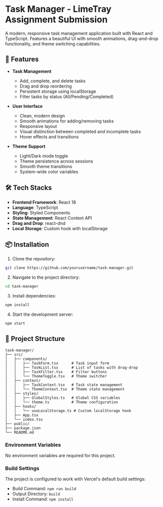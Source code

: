 # Task Manager - LimeTray Assignment Submission

A modern, responsive task management application built with React and TypeScript. Features a beautiful UI with smooth animations, drag-and-drop functionality, and theme switching capabilities.

## 🚀 Features

- **Task Management**
  - Add, complete, and delete tasks
  - Drag and drop reordering
  - Persistent storage using localStorage
  - Filter tasks by status (All/Pending/Completed)

- **User Interface**
  - Clean, modern design
  - Smooth animations for adding/removing tasks
  - Responsive layout
  - Visual distinction between completed and incomplete tasks
  - Hover effects and transitions

- **Theme Support**
  - Light/Dark mode toggle
  - Theme persistence across sessions
  - Smooth theme transitions
  - System-wide color variables

## 🛠️ Tech Stacks

- **Frontend Framework**: React 18
- **Language**: TypeScript
- **Styling**: Styled Components
- **State Management**: React Context API
- **Drag and Drop**: react-dnd
- **Local Storage**: Custom hook with localStorage

## 📦 Installation

1. Clone the repository:
```bash
git clone https://github.com/yourusername/task-manager.git
```

2. Navigate to the project directory:
```bash
cd task-manager
```

3. Install dependencies:
```bash
npm install
```

4. Start the development server:
```bash
npm start
```

## 🔧 Project Structure

```
task-manager/
├── src/
│   ├── components/
│   │   ├── TaskForm.tsx      # Task input form
│   │   ├── TaskList.tsx      # List of tasks with drag-drop
│   │   ├── TaskFilter.tsx    # Filter buttons
│   │   └── ThemeToggle.tsx   # Theme switcher
│   ├── context/
│   │   ├── TaskContext.tsx   # Task state management
│   │   └── ThemeContext.tsx  # Theme state management
│   ├── styles/
│   │   ├── GlobalStyles.ts   # Global CSS variables
│   │   └── theme.ts          # Theme configuration
│   ├── hooks/
│   │   └── useLocalStorage.ts # Custom localStorage hook
│   ├── App.tsx
│   └── index.tsx
├── public/
├── package.json
└── README.md
```




### Environment Variables

No environment variables are required for this project.

### Build Settings

The project is configured to work with Vercel's default build settings:
- Build Command: `npm run build`
- Output Directory: `build`
- Install Command: `npm install`
